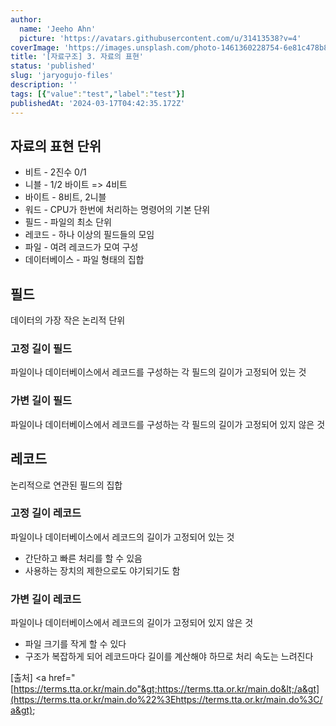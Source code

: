 ```yaml
---
author:
  name: 'Jeeho Ahn'
  picture: 'https://avatars.githubusercontent.com/u/31413538?v=4'
coverImage: 'https://images.unsplash.com/photo-1461360228754-6e81c478b882?q=80&w=2074&auto=format&fit=crop&ixlib=rb-4.0.3&ixid=M3wxMjA3fDB8MHxwaG90by1wYWdlfHx8fGVufDB8fHx8fA%3D%3D'
title: '[자료구조] 3. 자료의 표현'
status: 'published'
slug: 'jaryogujo-files'
description: ''
tags: [{"value":"test","label":"test"}]
publishedAt: '2024-03-17T04:42:35.172Z'
---
```


## 자료의 표현 단위

- 비트 - 2진수 0/1
- 니블 - 1/2 바이트 =&gt; 4비트
- 바이트 - 8비트, 2니블
- 워드 - CPU가 한번에 처리하는 명령어의 기본 단위
- 필드 - 파일의 최소 단위
- 레코드 - 하나 이상의 필드들의 모임
- 파일 - 여려 레코드가 모여 구성
- 데이터베이스 - 파일 형태의 집합

## 필드

데이터의 가장 작은 논리적 단위

### 고정 길이 필드

파일이나 데이터베이스에서 레코드를 구성하는 각 필드의 길이가 고정되어 있는 것

### 가변 길이 필드

파일이나 데이터베이스에서 레코드를 구성하는 각 필드의 길이가 고정되어 있지 않은 것

## 레코드

논리적으로 연관된 필드의 집합

### 고정 길이 레코드

파일이나 데이터베이스에서 레코드의 길이가 고정되어 있는 것

- 간단하고 빠른 처리를 할 수 있음
- 사용하는 장치의 제한으로도 야기되기도 함

### 가변 길이 레코드

파일이나 데이터베이스에서 레코드의 길이가 고정되어 있지 않은 것

- 파일 크기를 작게 할 수 있다
- 구조가 복잡하게 되어 레코드마다 길이를 계산해야 하므로 처리 속도는 느려진다

\[출처\] &lt;a href="[https://terms.tta.or.kr/main.do"&gt;https://terms.tta.or.kr/main.do&lt;/a&gt](https://terms.tta.or.kr/main.do%22%3Ehttps://terms.tta.or.kr/main.do%3C/a&gt);